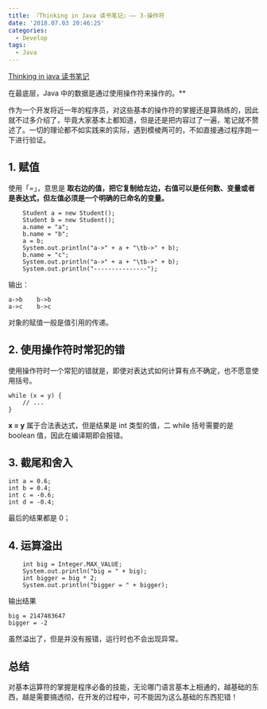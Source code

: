 ```yaml
---
title: 『Thinking in Java 读书笔记』—— 3-操作符
date: '2018.07.03 20:46:25'
categories:
  - Develop
tags:
  - Java
---
```


[Thinking in java 读书笔记](http://xiaweizi.cn/categories/Thinking-In-Java-%E8%AF%BB%E4%B9%A6%E7%AC%94%E8%AE%B0/)

在最底层，Java 中的数据是通过使用操作符来操作的。**

 作为一个开发将近一年的程序员，对这些基本的操作符的掌握还是算熟练的，因此就不过多介绍了，毕竟大家基本上都知道，但是还是把内容过了一遍，笔记就不赘述了。一切的理论都不如实践来的实际，遇到模棱两可的，不如直接通过程序跑一下进行验证。

<!-- more -->

## 1. 赋值

使用「=」，意思是 **取右边的值，把它复制给左边，右值可以是任何数、变量或者是表达式，但左值必须是一个明确的已命名的变量。**

        Student a = new Student();
        Student b = new Student();
        a.name = "a";
        b.name = "b";
        a = b;
        System.out.println("a->" + a + "\tb->" + b);
        b.name = "c";
        System.out.println("a->" + a + "\tb->" + b);
        System.out.println("---------------");

输出：

    a->b	b->b
    a->c	b->c

对象的赋值一般是值引用的传递。

## 2. 使用操作符时常犯的错

使用操作符时一个常犯的错就是，即使对表达式如何计算有点不确定，也不愿意使用括号。

    while (x = y) {
        // ...
    }
**x = y** 属于合法表达式，但是结果是 int 类型的值，二 while 括号需要的是 boolean 值，因此在编译期即会报错。

## 3. 截尾和舍入

    int a = 0.6;
    int b = 0.4;
    int c = -0.6;
    int d = -0.4;

最后的结果都是 0；

## 4. 运算溢出

        int big = Integer.MAX_VALUE;
        System.out.println("big = " + big);
        int bigger = big * 2;
        System.out.println("bigger = " + bigger);

输出结果

    big = 2147483647
    bigger = -2

虽然溢出了，但是并没有报错，运行时也不会出现异常。

## 总结

对基本运算符的掌握是程序必备的技能，无论哪门语言基本上相通的，越基础的东西，越是需要搞透彻，在开发的过程中，可不能因为这么基础的东西犯错！
